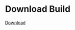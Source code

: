 # Download Build
[Download](https://github.com/Carmelosmexy1/Zoid-Updated/releases/tag/Download)
          

































